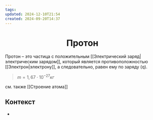 ```yaml
---
tags: 
updated: 2024-12-10T21:54
created: 2024-09-20T14:37
---
```

<center> <h1> <b> Протон </b> </h1> </center>

Протон – это частица с положительным [[Электрический заряд|электрическим зарядом]], который является противоположностью [[Электрон|электрону]], а следовательно, равен ему по заряду (q).

> $m=1,67\cdot 10^{-27} кг$


см. также [[Строение атома]]
## Контекст
- 


